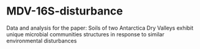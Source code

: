 # MDV-16S-disturbance

Data and analysis for the paper: Soils of two Antarctica Dry Valleys exhibit unique microbial communities structures in response to similar environmental disturbances
